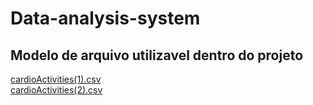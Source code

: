 # Data-analysis-system

## Modelo de arquivo utilizavel dentro do projeto
[cardioActivities(1).csv](https://github.com/hebertberamos/Data-analysis-system/blob/main/csv/cardioActivities%20(1).csv)<br>
[cardioActivities(2).csv](https://github.com/hebertberamos/Data-analysis-system/blob/main/csv/cardioActivities.csv)<br>
